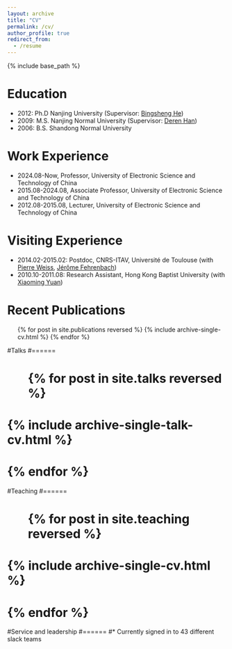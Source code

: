 ```yaml
---
layout: archive
title: "CV"
permalink: /cv/
author_profile: true
redirect_from:
  - /resume
---
```


{% include base_path %}
 
Education
======
* 2012: Ph.D  Nanjing University (Supervisor: [Bingsheng He](http://maths.nju.edu.cn/~hebma/))
* 2009: M.S.  Nanjing Normal University (Supervisor: [Deren Han](https://shi.buaa.edu.cn/handeren/zh_CN/index.htm))
* 2006: B.S.   Shandong Normal University

Work Experience
======
* 2024.08-Now, Professor, University of Electronic Science and Technology of China
* 2015.08-2024.08, Associate Professor, University of Electronic Science and Technology of China
* 2012.08-2015.08, Lecturer, University of Electronic Science and Technology of China

Visiting Experience
======
* 2014.02-2015.02: Postdoc, CNRS-ITAV, Université de Toulouse (with [Pierre Weiss](https://www.math.univ-toulouse.fr/~weiss/), [Jérôme Fehrenbach](https://perso.math.univ-toulouse.fr/fehren/))
* 2010.10-2011.08: Research Assistant, Hong Kong Baptist University (with [Xiaoming Yuan](https://hkumath.hku.hk/~xmyuan/))

Recent Publications
======
  <ul>{% for post in site.publications reversed %}
    {% include archive-single-cv.html %}
  {% endfor %}</ul>
  
#Talks
#======
# <ul>{% for post in site.talks reversed %}
#    {% include archive-single-talk-cv.html  %}
#  {% endfor %}</ul>
  
#Teaching
#======
# <ul>{% for post in site.teaching reversed %}
#    {% include archive-single-cv.html %}
 # {% endfor %}</ul>
  
#Service and leadership
#======
#* Currently signed in to 43 different slack teams
